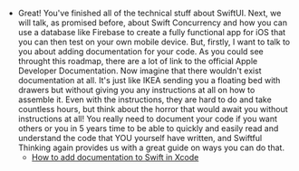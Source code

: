 - Great! You've finished all of the technical stuff about SwiftUI. Next, we will talk, as promised before, about Swift Concurrency and how you can use a database like Firebase to create a fully functional app for iOS that you can then test on your own mobile device. But, firstly, I want to talk to you about adding documentation for your code. As you could see throught this roadmap, there are a lot of link to the official Apple Developer Documentation. Now imagine that there wouldn't exist documentation at all. It's just like IKEA sending you a floating bed with drawers but without giving you any instructions at all on how to assemble it. Even with the instructions, they are hard to do and take countless hours, but think about the horror that would await you without instructions at all! You really need to document your code if you want others or you in 5 years time to be able to quickly and easily read and understand the code that YOU yourself have written, and Swiftful Thinking again provides us with a great guide on ways you can do that.
	- [How to add documentation to Swift in Xcode](https://www.youtube.com/watch?si=6Jy3WRhFj18nAH6q&v=O8_meC7hIwI&feature=youtu.be)
